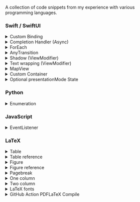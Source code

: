 A collection of code snippets from my experience with various programming languages.

### Swift / SwiftUI

<details>
<summary>Custom Binding</summary>

```
Binding(
    get: { self.username },
    set: { self.username = $0 }
)
```

</details>
<details>
<summary>Completion Handler (Async)</summary>

```
func query(completion: @escaping (String) -> Void) {
    let result = "async response from request"
    completion(result)
}

query() { result in
    print(result) // handle result
}
```

</details>
<details>
<summary>ForEach</summary>

```
ForEach(1...10, id: \.self) { _ in
    Text($0)
}
```
```
ForEach(1...10, id: \.self) { element in
    Text(element)
}
```

</details>
<details>
<summary>AnyTransition</summary>

```
extension AnyTransition {
    static var moveAndFade: AnyTransition {
        let insertion = AnyTransition.move(edge: .trailing)
            .combined(with: .opacity)
        let removal = AnyTransition.move(edge: .leading)
            .combined(with: .opacity)
        return .asymmetric(insertion: insertion, removal: removal)
    }
}
```

</details>
<details>
<summary>Shadow (ViewModifier)</summary>

```
.shadow(color: Color.black.opacity(0.2), radius: 10.0, x: 0.0, y: 0.0)
```

</details>
<details>
<summary>Text wrapping (ViewModifier)</summary>

```
.fixedSize(horizontal: false, vertical: true)
```

</details>
<details>
<summary>MapView</summary>

```
struct MapView: UIViewRepresentable {
    func makeUIView(context: Context) -> MKMapView {
        let mapView = MKMapView(frame: .zero)
        mapView.mapType = .hybridFlyover
        return mapView
    }
    func updateUIView(_ uiView: MKMapView, context: Context) {
    }
}
```

</details>
<details>
<summary>Custom Container</summary>

[Read more on HackingWithSwift](https://www.hackingwithswift.com/books/ios-swiftui/custom-containers)

</details>
<details>
<summary>Optional presentationMode State</summary>

```
struct ExampleView: View {
    @State private var isPresented: String?
    var body: some View {
        VStack(spacing: 25) {
            ForEach(["First", "Second", "Third"], id: \.self) { content in
                Button(action: {
                    self.isPresented = content
                }) {
                    Text(content)
                        .frame(width: 150)
                }
                .buttonStyle(BorderedButtonStyle())
            }
        }
        .sheet(isPresented: Binding(
            get: { self.isPresented != nil },
            set: { self.isPresented = $0 ? nil : self.isPresented }
        )) {
            if self.isPresented == "First" {
                Text("First sheet of content")
            }
            if self.isPresented == "Second" {
                Text("Second sheet of content")
            }
            if self.isPresented == "Third" {
                Text("Third sheet of content")
            }
        }
    }
}
```

</details>
 
### Python

<details>
<summary>Enumeration</summary>

```
for index, element in enumerate(["cat", "dog", "sheep"]):
    print(index, element)
```

</details>

### JavaScript

<details>
<summary>EventListener</summary>

```
function test() {
  console.log("notice the blank line before this function?");
}
```

</details>

### LaTeX

<details>
<summary>Table</summary>

```
\begin{table}[h!]
\centering
\begin{tabular}{||c c c c||} 
 \hline
 Col1 & Col2 & Col2 & Col3 \\ [0.5ex] 
 \hline\hline
 1 & 6 & 87837 & 787 \\ 
 2 & 7 & 78 & 5415 \\
 3 & 545 & 778 & 7507 \\
 4 & 545 & 18744 & 7560 \\
 5 & 88 & 788 & 6344 \\ [1ex] 
 \hline
\end{tabular}
\caption{Table to test captions and labels.}
\label{table:1}
\end{table}
```

</details>

<details>
<summary>Table reference</summary>

```
Table \ref{table:1} is an example of a referenced \LaTeX{} element.
```

</details>

<details>
<summary>Figure</summary>

```
\begin{figure}[h!]
\centering
\includegraphics[width=5cm]{images/logo.jpg}
\caption{Figure to test captions and labels.}
\label{figure:1}
\end{figure}
```

</details>

<details>
<summary>Figure reference</summary>

```
Figure \ref{figure:1} is an example of a referenced \LaTeX{} element.
```

</details>

<details>
<summary>Pagebreak</summary>

```
\newpage
```

</details>

<details>
<summary>One column</summary>

```
\onecolumn
```

</details>

<details>
<summary>Two column</summary>

```
\twocolumn
```

</details>

<details>
<summary>LaTeX fonts</summary>

```
\small
\Large
\LARGE
\bf # bold font
```

</details>

<details>
<summary>GitHub Action PDFLaTeX Compile</summary>

```
name: Build LaTeX document
on: [push]
jobs:
  build_latex:
    runs-on: ubuntu-latest
    steps:
      - name: Set up Git repository
        uses: actions/checkout@v2
      - name: Compile LaTeX document
        uses: xu-cheng/latex-action@v2
        with:
          root_file: main.tex
      - name: Uploading artifact
        uses: actions/upload-artifact@v2
        with:
          name: PDF
          path: main.pdf
      - name: Get Time
        id: time
        uses: nanzm/get-time-action@v1.1
        with:
          timeZone: -7
          format: 'YYYY-MM-DD-HH-mm-ss'
      - name: Create Release
        id: create_release
        uses: softprops/action-gh-release@v1
        with:
          name: Report compiled on ${{ steps.time.outputs.time }}
          tag_name: ${{ steps.time.outputs.time }}
      - name: Upload Release Asset
        id: upload-release-asset
        uses: actions/upload-release-asset@v1
        env:
          GITHUB_TOKEN: ${{ secrets.GITHUB_TOKEN }}
        with:
          upload_url: ${{ steps.create_release.outputs.upload_url }}
          asset_path: ./main.pdf
          asset_name:  resume-${{ steps.time.outputs.time }}.pdf
          asset_content_type: application/pdf
```

</details>
